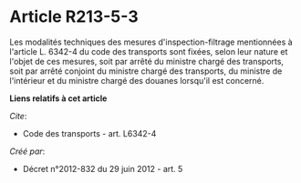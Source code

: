 # Article R213-5-3

Les modalités techniques des mesures d'inspection-filtrage mentionnées à l'article L. 6342-4 du code des transports sont
fixées, selon leur nature et l'objet de ces mesures, soit par arrêté du ministre chargé des transports, soit par arrêté
conjoint du ministre chargé des transports, du ministre de l'intérieur et du ministre chargé des douanes lorsqu'il est
concerné.

**Liens relatifs à cet article**

_Cite_:

  - Code des transports - art. L6342-4

_Créé par_:

  - Décret n°2012-832 du 29 juin 2012 - art. 5
